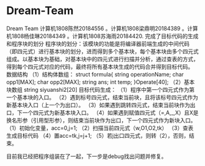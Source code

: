 # Dream-Team
Dream Team 计算机1808陈然20184556 。计算机1808梁鼎明20184389 。计算机1808杨佳琳20184349 。计算机1808苏海雨20184420.
完成了目标代码的生成和程序块的划分
程序块的划分：该模块的功能是将编译器前端生成的中间代码（即四元式）进行基本块的划分，进而得到多个基本块，每个基本块由多个四元式组成。以基本块为基础，对基本块中的四元式进行扫描并分析，通过查表的方式，得到每个四元式对应的代码，最终将所有基本块生成的代码合并得到目标代码。
数据结构
（1）结构体数组：
struct formula{
	string operationName;
	char opp1[MAX];
	char opp2[MAX];
	string ans;
	int temp;
}Operate[40];
（2）基本块数组
string siyuanshi2[20]
目标代码生成：
（1）程序中第一个四元式作为第一个基本块的入口。
（2）遇到标号四元式，结束当前块，且将该标号四元式作为新基本块入口（上一个为出口）。
（3）如果遇到跳转四元式，结束当前块作为出口，下一个四元式为新基本块入口。
（4）如果遇到赋值四元式（=,A,_,X）且X是换名形参（引用型形参），则结束当前块作为出口，下一个四元式作为新块入口。
（1）初始化变量，acc=0,j=1;
（2）扫描当前四元式（w,O1,O2,tk）
（3）查表生成目标代码
（4）置acc=tk,j=j+1;
（5）若j出口四元式，则转（2），否则，结束。

目前我已经把程序组装在了一起，下一步是debug找出问题并修复。






